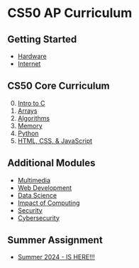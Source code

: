 # CS50 AP Curriculum

## Getting Started

* [Hardware](/apcsp/curriculum/understanding_technology/hardware)
* [Internet](/apcsp/curriculum/understanding_technology/internet)

## CS50 Core Curriculum

<ol start="0">
  <!-- <li><a href="/apcsp/curriculum/0/">Scratch</a></li> -->
  <li><a href="/apcsp/curriculum/0/">Intro to C</a></li>
  <li><a href="/apcsp/curriculum/1/">Arrays</a></li>
  <li><a href="/apcsp/curriculum/2/">Algorithms</a></li>
  <li><a href="/apcsp/curriculum/3/">Memory</a></li>
  <!-- <li><a href="/apcsp/curriculum/4/">Data Structures</a></li> -->
  <li><a href="/apcsp/curriculum/5/">Python</a></li>
  <!-- <li><a href="/apcsp/curriculum/6/">SQL</a></li> -->
  <li><a href="/apcsp/curriculum/7/">HTML, CSS, & JavaScript</a></li>
  <!-- <li><a href="/apcsp/curriculum/8/">Flask</a></li> -->
</ol>

## Additional Modules

* [Multimedia](/apcsp/curriculum/understanding_technology/multimedia)
* [Web Development](https://cs50.harvard.edu/ap/2023/curriculum/technology/notes/web_development/)
* [Data Science](data_science)
* [Impact of Computing](impact_of_computing)
* [Security](/apcsp/curriculum/understanding_technology/security)
* [Cybersecurity](https://cs50.harvard.edu/ap/2024/curriculum/x/weeks/cybersecurity/)

## Summer Assignment

* [Summer 2024 - IS HERE!!!](\apcsp\curriculum\summer-assignment)